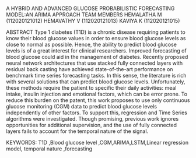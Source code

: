 A HYBRID AND ADVANCED GLUCOSE PROBABILISTIC FORECASTING MODEL:AN ARIMA APPROACH 
TEAM MEMBERS 
HEMALATHA M (112020121012) HEMAVATHY V (112020121013) KAVIYA K (112020121015) 

ABSTRACT
     Type 1 diabetes (T1D) is a chronic disease requiring patients to know their blood glucose values in order to ensure blood glucose levels as close to normal as possible. Hence, the ability to predict blood glucose levels is of a great interest for clinical researchers. Improved forecasting of blood glucose could aid in the management of diabetes. Recently proposed neural network architectures that use stacked fully connected layers with residual back casting have achieved state-of-the-art performance on benchmark time series forecasting tasks. In this sense, the literature is rich with several solutions that can predict blood glucose levels. Unfortunately, these methods require the patient to specific their daily activities: meal intake, insulin injection and emotional factors, which can be error prone. To reduce this burden on the patent, this work proposes to use only continuous glucose monitoring (CGM) data to predict blood glucose levels independently of other factors. To support this, regression and Time Series algorithms were investigated. Though promising, previous work ignores opportunities for additional supervision, and the use of fully connected layers fails to account for the temporal nature of the signal.

KEYWORDS:
T1D ,Blood glucose level ,CGM,ARIMA,LSTM,Linear regression model, temporal nature ,forecasting
